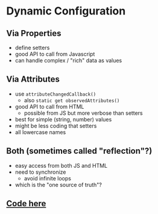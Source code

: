 # Dynamic Configuration

## Via Properties
 - define setters
 - good API to call from Javascript
 - can handle complex / "rich" data as values

## Via Attributes
 - use `attributeChangedCallback()`
   - also `static get observedAttributes()`
 - good API to call from HTML
   - possible from JS but more verbose than setters
 - best for simple (string, number) values
 - might be less coding that setters
 - all lowercase names
 
## Both  (sometimes called "reflection"?)
 - easy access from both JS and HTML
 - need to synchronize
   - avoid infinite loops
 - which is the "one source of truth"?
 
## [Code here](https://github.com/MorganConrad/ptwd-slider/blob/master/src/04_slider.html)

